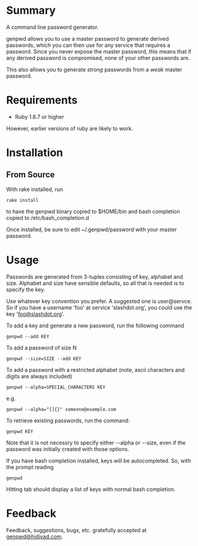 Summary
=======

A command line password generator.

genpwd allows you to use a master password to generate derived passwords, which
you can then use for any service that requires a password.  Since you never
expose the master password, this means that if any derived password is
compromised, none of your other passwords are.

This also allows you to generate *strong* passwords from a *weak* master
password.


Requirements
============

* Ruby 1.8.7 or higher 

However, earlier versions of ruby are likely to work.


Installation
============

From Source
-----------

With rake installed, run

	rake install

to have the genpwd binary copied to $HOME/bin and bash completion copied to
/etc/bash_completion.d


Once installed, be sure to edit ~/.genpwd/password with your master password.


Usage
=====

Passwords are generated from 3-tuples consisting of key, alphabet and size.
Alphabet and size have sensible defaults, so all that is needed is to specify
the key.  

Use whatever key convention you prefer.  A suggested one is user@servce. So if
you have a username 'foo' at service 'slashdot.org', you could use the key
'foo@slashdot.org'.


To add a key and generate a new password, run the following command

	genpwd --add KEY

To add a password of size N

	genpwd --size=SIZE --add KEY

To add a password with a restricted alphabet (note, ascii characters and digits
are always included)

	genpwd --alpha=SPECIAL_CHARACTERS KEY

e.g.

	genpwd --alpha="[]{}" someone@example.com


To retrieve existing passwords, run the command:

	genpwd KEY

Note that it is not necessry to specify either --alpha or --size, even if the
password was initially created with those options.

If you have bash completion installed, keys will be autocompleted.  So, with the
prompt reading

	genpwd 

Hitting tab should display a list of keys with normal bash completion.


Feedback
========

Feedback, suggestions, bugs, etc. gratefully accepted at <genpwd@hjdivad.com>.

